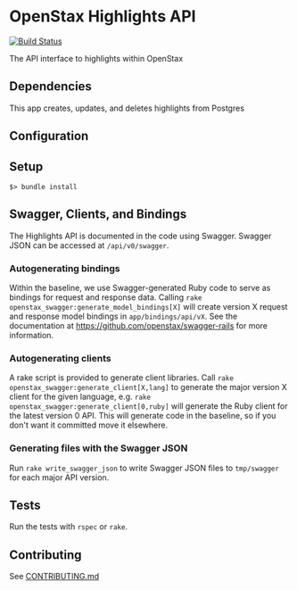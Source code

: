 # OpenStax Highlights API

[![Build Status](https://travis-ci.com/openstax/open-search.svg?branch=master)](https://travis-ci.com/openstax/highlights-api)

The API interface to highlights within OpenStax

## Dependencies

This app creates, updates, and deletes highlights from Postgres

## Configuration

## Setup

```
$> bundle install
```

## Swagger, Clients, and Bindings

The Highlights API is documented in the code using Swagger.  Swagger JSON can be accessed at `/api/v0/swagger`.

### Autogenerating bindings

Within the baseline, we use Swagger-generated Ruby code to serve as bindings for request and response data.  Calling
`rake openstax_swagger:generate_model_bindings[X]` will create version X request and response model bindings in `app/bindings/api/vX`.
See the documentation at https://github.com/openstax/swagger-rails for more information.

### Autogenerating clients

A rake script is provided to generate client libraries.  Call
`rake openstax_swagger:generate_client[X,lang]` to generate the major version X client for the given language, e.g.
`rake openstax_swagger:generate_client[0,ruby]` will generate the Ruby client for the latest version 0 API.  This
will generate code in the baseline, so if you don't want it committed move it elsewhere.

### Generating files with the Swagger JSON

Run `rake write_swagger_json` to write Swagger JSON files to `tmp/swagger` for each major API version.

## Tests

Run the tests with `rspec` or `rake`.

## Contributing

See [CONTRIBUTING.md](./CONTRIBUTING.md)
